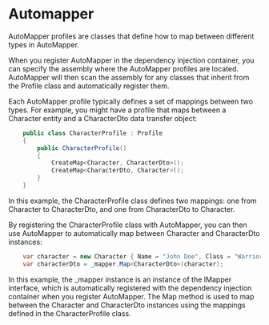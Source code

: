 # Automapper

AutoMapper profiles are classes that define how to map between different types in AutoMapper.

When you register AutoMapper in the dependency injection container, you can specify the assembly where the AutoMapper profiles are located. AutoMapper will then scan the assembly for any classes that inherit from the Profile class and automatically register them.

Each AutoMapper profile typically defines a set of mappings between two types. For example, you might have a profile that maps between a Character entity and a CharacterDto data transfer object:
```csharp
    public class CharacterProfile : Profile
    {
        public CharacterProfile()
        {
            CreateMap<Character, CharacterDto>();
            CreateMap<CharacterDto, Character>();
        }
    }
```
In this example, the CharacterProfile class defines two mappings: one from Character to CharacterDto, and one from CharacterDto to Character.

By registering the CharacterProfile class with AutoMapper, you can then use AutoMapper to automatically map between Character and CharacterDto instances:

```csharp
    var character = new Character { Name = "John Doe", Class = "Warrior" };
    var characterDto = _mapper.Map<CharacterDto>(character);
```

In this example, the _mapper instance is an instance of the IMapper interface, which is automatically registered with the dependency injection container when you register AutoMapper. The Map method is used to map between the Character and CharacterDto instances using the mappings defined in the CharacterProfile class.
